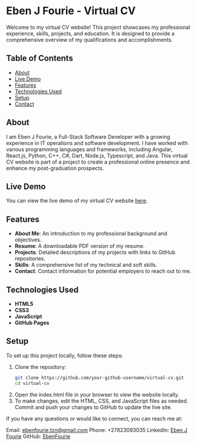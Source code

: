 # Eben J Fourie - Virtual CV

Welcome to my virtual CV website! This project showcases my professional experience, skills, projects, and education. It is designed to provide a comprehensive overview of my qualifications and accomplishments.

## Table of Contents

- [About](#about)
- [Live Demo](#live-demo)
- [Features](#features)
- [Technologies Used](#technologies-used)
- [Setup](#setup)
- [Contact](#contact)

## About

I am Eben J Fourie, a Full-Stack Software Developer with a growing experience in IT operations and software development. I have worked with various programming languages and frameworks, including Angular, React.js, Python, C++, C#, Dart, Node.js, Typescript, and Java. This virtual CV website is part of a project to create a professional online presence and enhance my post-graduation prospects.

## Live Demo

You can view the live demo of my virtual CV website [here](https://your-github-username.github.io/virtual-cv/).

## Features

- **About Me**: An introduction to my professional background and objectives.
- **Resume**: A downloadable PDF version of my resume.
- **Projects**: Detailed descriptions of my projects with links to GitHub repositories.
- **Skills**: A comprehensive list of my technical and soft skills.
- **Contact**: Contact information for potential employers to reach out to me.

## Technologies Used

- **HTML5**
- **CSS3**
- **JavaScript**
- **GitHub Pages**

## Setup

To set up this project locally, follow these steps:

1. Clone the repository:
   ```bash
   git clone https://github.com/your-github-username/virtual-cv.git
   cd virtual-cv
   ```
2. Open the index.html file in your browser to view the website locally.
3. To make changes, edit the HTML, CSS, and JavaScript files as needed. Commit and push your changes to GitHub to update the live site.

If you have any questions or would like to connect, you can reach me at:

Email: ebenfourie.tzn@gmail.com
Phone: +27823093035
LinkedIn: [Eben J Fourie](https://www.linkedin.com/in/eben-fourie-9b5474261/)
GitHub: [EbenFourie](https://github.com/EbenFourie)
